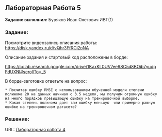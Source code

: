 ## Лабораторная Работа 5

**Задание выполнил:** Буряков Иван Олегович ИВТ(1)

### Задание: 
Посмотрите видеозапись описания работы: https://disk.yandex.ru/d/vQhr3FfRCi2pNA

Описание задания и стартовый код расположены в борде:

https://colab.research.google.com/drive/1KaxKL0UV7ee98C5d8BOib7yudpFdUXNl#scrollTo=_5

В борде-заготовке ответьте на вопрос: 

```
* Посчитав ошибку RMSE с использованием обученной модели степени полинома 20 на данных начиная с 3.5 недели, мы получим огромную ошибку 
на много порядков превышающую ошибку на тренировочной выборке. 
* Какая степень полинома дает там ошибку меньшую  или примерно равную ошибке на тренировочном датасете?
```

### Решение:


URL: [Лабораторная работа 4](https://replit.com/@Buryackov-Ivan/6SEM-LR3?migrateNonNix=1)
